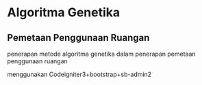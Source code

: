 # Algoritma Genetika


## Pemetaan Penggunaan Ruangan

penerapan metode algoritma genetika dalam penerapan pemetaan penggunaan ruangan

menggunakan Codeigniter3+bootstrap+sb-admin2
